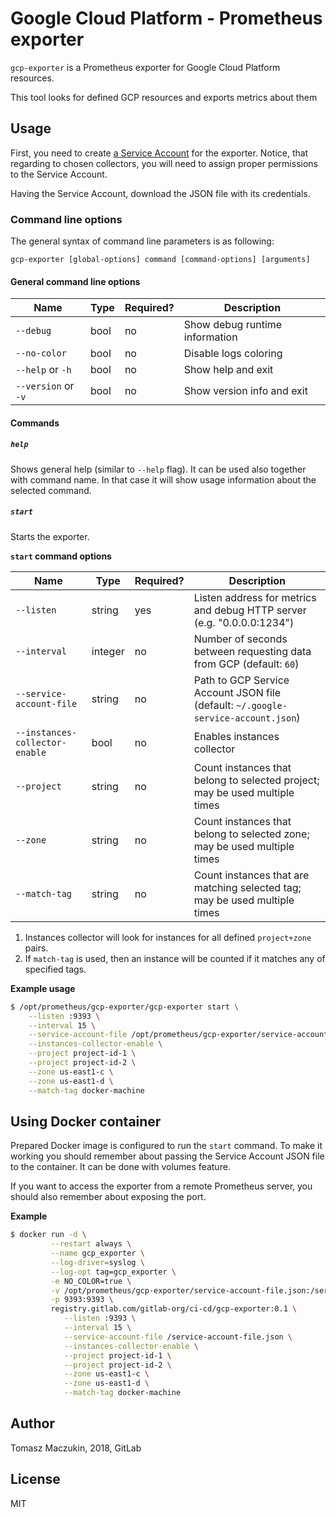 # Google Cloud Platform - Prometheus exporter

`gcp-exporter` is a Prometheus exporter for Google Cloud Platform resources.

This tool looks for defined GCP resources and exports metrics about them

## Usage

First, you need to create [a Service Account][gcp-service-account] for the exporter. Notice,
that regarding to chosen collectors, you will need to assign proper permissions to the
Service Account.

Having the Service Account, download the JSON file with its credentials.

### Command line options

The general syntax of command line parameters is as following:

```
gcp-exporter [global-options] command [command-options] [arguments]
```

#### General command line options

| Name                | Type | Required? | Description |
|---------------------|------|-----------|-------------|
| `--debug`           | bool | no        | Show debug runtime information |
| `--no-color`        | bool | no        | Disable logs coloring |
| `--help` or `-h`    | bool | no        | Show help and exit |
| `--version` or `-v` | bool | no        | Show version info and exit |

#### Commands

##### `help`

Shows general help (similar to `--help` flag). It can be used also together with command
name. In that case it will show usage information about the selected command.

##### `start`

Starts the exporter.

**`start` command options**

| Name                           | Type    | Required? | Description |
|--------------------------------|---------|-----------|-------------|
| `--listen`                     | string  | yes       | Listen address for metrics and debug HTTP server (e.g. "0.0.0.0:1234") |
| `--interval`                   | integer | no        | Number of seconds between requesting data from GCP (default: `60`) |
| `--service-account-file`       | string  | no        | Path to GCP Service Account JSON file (default: `~/.google-service-account.json`) |
| `--instances-collector-enable` | bool    | no        | Enables instances collector |
| `--project`                    | string  | no        | Count instances that belong to selected project; may be used multiple times |
| `--zone`                       | string  | no        | Count instances that belong to selected zone; may be used multiple times |
| `--match-tag`                  | string  | no        | Count instances that are matching selected tag; may be used multiple times |

1. Instances collector will look for instances for all defined `project+zone` pairs.
1. If `match-tag` is used, then an instance will be counted if it matches any of specified tags.

**Example usage** 

```bash
$ /opt/prometheus/gcp-exporter/gcp-exporter start \
    --listen :9393 \
    --interval 15 \
    --service-account-file /opt/prometheus/gcp-exporter/service-account-file.json \
    --instances-collector-enable \
    --project project-id-1 \
    --project project-id-2 \
    --zone us-east1-c \
    --zone us-east1-d \
    --match-tag docker-machine
```

## Using Docker container

Prepared Docker image is configured to run the `start` command. To make it working you should
remember about passing the Service Account JSON file to the container. It can be done with
volumes feature.

If you want to access the exporter from a remote Prometheus server, you should also remember
about exposing the port.


**Example**

```bash
$ docker run -d \
         --restart always \
         --name gcp_exporter \
         --log-driver=syslog \
         --log-opt tag=gcp_exporter \
         -e NO_COLOR=true \
         -v /opt/prometheus/gcp-exporter/service-account-file.json:/service-account-file.json \
         -p 9393:9393 \
         registry.gitlab.com/gitlab-org/ci-cd/gcp-exporter:0.1 \
            --listen :9393 \
            --interval 15 \
            --service-account-file /service-account-file.json \
            --instances-collector-enable \
            --project project-id-1 \
            --project project-id-2 \
            --zone us-east1-c \
            --zone us-east1-d \
            --match-tag docker-machine
```

## Author

Tomasz Maczukin, 2018, GitLab

## License

MIT

[gcp-service-account]: https://cloud.google.com/compute/docs/access/service-accounts